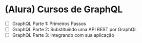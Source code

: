 # (Alura) Cursos de GraphQL

- [ ] GraphQL Parte 1: Primeiros Passos
- [ ] GraphQL Parte 2: Substituindo uma API REST por GraphQL
- [ ] GraphQL Parte 3: integrando com sua aplicação
